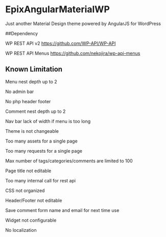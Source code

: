 # EpixAngularMaterialWP
Just another Material Design theme powered by AngularJS for WordPress

##Dependency

WP REST API v2 https://github.com/WP-API/WP-API

WP REST API Menus https://github.com/nekojira/wp-api-menus

## Known Limitation

Menu nest depth up to 2

No admin bar

No php header footer

Comment nest depth up to 2

Nav bar lack of width if menu is too long

Theme is not changeable

Too many assets for a single page

Too many requests for a single page

Max number of tags/categories/comments are limited to 100

Page title not editable

Too many internal call for rest api

CSS not organized

Header/Footer not editable

Save comment form name and email for next time use

Widget not configurable

No localization
